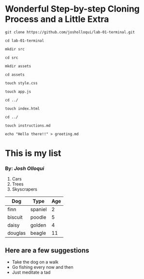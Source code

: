 # Wonderful Step-by-step Cloning Process and a Little Extra

```git clone https://github.com/josholloqui/lab-01-terminal.git```

```cd lab-01-terminal```

```mkdir src```

```cd src```

```mkdir assets```

```cd assets```

```touch style.css```

```touch app.js```

```cd ../```

```touch index.html```

```cd ../```

```touch instructions.md```

```echo "Hello there!!" > greeting.md```

# This is my **list**
### By: *Josh Olloqui*
1. Cars
1. Trees
1. Skyscrapers

| Dog | Type | Age |
|-----|------|-----|
| finn | spaniel | 2 |
| biscuit | poodle | 5 |
| daisy | golden | 4 |
| douglas | beagle | 11 |

## Here are a few suggestions
* Take the dog on a walk
* Go fishing every now and then
* Just meditate a tad
